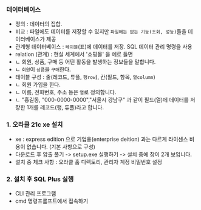 ### 데이터베이스

- 정의 : 데이터의 집합.
- 비교 : 파일에도 데이터를 저장할 수 있지만 `파일에는 없는 기능(조회, 성능)`들을 데이터베이스가 제공
- 관계형 데이터베이스 : `테이블`(표)에 데이터를 저장. SQL 데이터 관리 명령을 사용
- relation (관계) : 현실 세계에서 '쇼핑몰' 을 예로 들면
- ㄴ 회원, 상품, 구매 등 어떤 활동을 발생하는 정보들을 말합니다.
- ㄴ `회원`이 `상품`을 `구매`한다.
- 테이블 구성 : 줄(레코드, 튜플, `행row`), 칸(필드, 항목, `열column`)
- ㄴ 회원 가입을 한다.
- ㄴ 이름, 전화번호, 주소 등은 `열`로 정의합니다.
- ㄴ "홍길동, "000-0000-0000","서울시 강남구" 과 같이 필드(열)에 데이터를 저장한 1개를 레코드(행, 튜플)라고 합니다.

### 1. 오라클 21c xe 설치

- xe : express edition 으로 기업용(enterprise deition) 과는 다르게 라이센스 비용이 없습니다. (기본 사항으로 구성)
- 다운로드 후 압출 풀기 -> setup.exe 실행하기 -> 설치 중에 창이 2개 보입니다.
- 설치 중 체크 사항 : 오라클 홈 디렉토리, 관리자 계정 비밀번호 설정

### 2. 설치 후 SQL Plus 실행

- CLI 관리 프로그램
- cmd 명령프롬프트에서 접속하기
